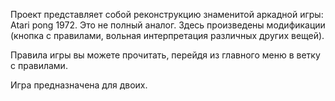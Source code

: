 Проект представляет собой реконструкцию знаменитой аркадной игры: Atari pong 1972.
Это не полный аналог. Здесь произведены модификации (кнопка с правилами, вольная интерпретация различных других вещей).

Правила игры вы можете прочитать, перейдя из главного меню в ветку с правилами.

Игра предназначена для двоих.
